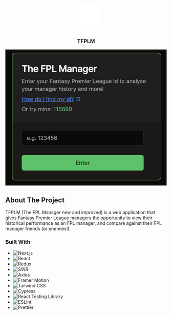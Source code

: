 <!-- PROJECT LOGO -->
<div align="center">
  <br />
  <a href="https://github.com/max-b10/TFPLM">
    <img src="public/fpl.svg" alt="Logo" width="80" height="80">
  </a>

  <h3 align="center">TFPLM</h3>

  <img src="public/landing.png" alt="TFPLM">
</div>

## About The Project

TFPLM (The FPL Manager new and improved) is a web application that gives Fantasy Premier League managers the opportunity to view their historical performance as an FPL manager, and compare against their FPL manager friends (or enemies!).

### Built With

- ![Next.js][Next.js-logo]
- ![React][React.js-logo]
- ![Redux][Redux-logo]
- ![SWR][SWR-logo]
- ![Axios][Axios-logo]
- ![Framer Motion][FramerMotion-logo]
- ![Tailwind CSS][TailwindCSS-logo]
- ![Cypress][Cypress-logo]
- ![React Testing Library][ReactTestingLibrary-logo]
- ![ESLint][ESLint-logo]
- ![Prettier][Prettier-logo]

<!-- Reference Links -->

[Next.js-logo]: https://img.shields.io/badge/next.js-000000?style=for-the-badge&logo=nextdotjs&logoColor=white
[React.js-logo]: https://img.shields.io/badge/React-20232A?style=for-the-badge&logo=react&logoColor=61DAFB
[Redux-logo]: https://img.shields.io/badge/Redux-764ABC?style=for-the-badge&logo=redux&logoColor=white
[SWR-logo]: https://img.shields.io/badge/SWR-000000?style=for-the-badge&logo=swr&logoColor=white
[Axios-logo]: https://img.shields.io/badge/Axios-671DDF?style=for-the-badge&logo=axios&logoColor=white
[FramerMotion-logo]: https://img.shields.io/badge/Framer_Motion-0055FF?style=for-the-badge&logo=framer&logoColor=white
[TailwindCSS-logo]: https://img.shields.io/badge/Tailwind_CSS-38B2AC?style=for-the-badge&logo=tailwind-css&logoColor=white
[Cypress-logo]: https://img.shields.io/badge/Cypress-17202C?style=for-the-badge&logo=cypress&logoColor=white
[ReactTestingLibrary-logo]: https://img.shields.io/badge/RTL-20232A?style=for-the-badge&logo=testinglibrary&logoColor=red
[ESLint-logo]: https://img.shields.io/badge/ESLint-4B32C3?style=for-the-badge&logo=eslint&logoColor=white
[Prettier-logo]: https://img.shields.io/badge/Prettier-F7B93E?style=for-the-badge&logo=prettier&logoColor=black
